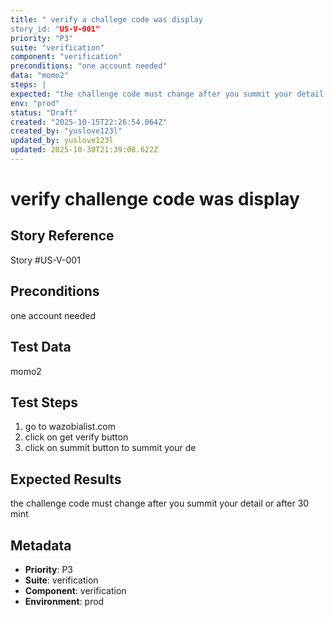```yaml
---
title: " verify a challege code was display
story_id: "US-V-001"
priority: "P3"
suite: "verification"
component: "verification"
preconditions: "one account needed"
data: "momo2"
steps: |
expected: "the challenge code must change after you summit your detail or after 30 mint"
env: "prod"
status: "Draft"
created: "2025-10-15T22:26:54.064Z"
created_by: "yuslove123l"
updated_by: yuslove123l
updated: 2025-10-30T21:39:08.622Z
---
```


# verify challenge code was display

## Story Reference
Story #US-V-001

## Preconditions
one account needed


## Test Data
momo2


## Test Steps
1. go to wazobialist.com
2. click on get verify button
3. click on summit button to summit your de

## Expected Results
the challenge code must change after you summit your detail or after 30 mint

## Metadata
- **Priority**: P3
- **Suite**: verification
- **Component**: verification
- **Environment**: prod
